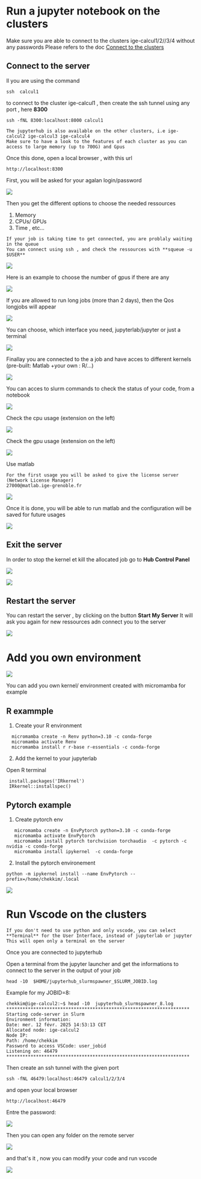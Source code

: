 # Run a jupyter notebook on the clusters

Make sure you are able to connect to the clusters ige-calcul1/2//3/4 without any passwords
Please refers to the doc [Connect to the clusters](../Ige/ige-calcul1.md)


## Connect to the server

Il you are using the command 

```
ssh  calcul1
```

to connect to the cluster ige-calcul1 , then create the ssh tunnel using any port , here **8300**

```
ssh -fNL 8300:localhost:8000 calcul1
```

```{Note}
The jupyterhub is also available on the other clusters, i.e ige-calcul2 ige-calcul3 ige-calcul4
Make sure to have a look to the features of each cluster as you can access to large memory (up to 700G) and Gpus
```

Once this done, open a local browser , with this url

```
http://localhost:8300
```

First, you will be asked for your agalan login/password

![](./images/jupyterhub1.PNG)

Then you get the different options to choose the needed ressources
1. Memory
2. CPUs/ GPUs
3. Time , etc...

```{caution}
If your job is taking time to get connected, you are problaly waiting in the queue
You can connect using ssh , and check the ressources with **squeue -u $USER**
```

![](./images/jupyterhub2.PNG)

Here is an example to choose the number of gpus if there are any

![](./images/jupyterhub2bisgpu.PNG)

If you are allowed to run long jobs (more than 2 days), then the Qos longjobs will appear

![](./images/jupyterhub2bislong.PNG)

You can choose, which interface you need, jupyterlab/jupyter or just a terminal

![](./images/jupyterhub2bisterm.PNG)

Finallay you are connected to the a job and have acces to different kernels (pre-built: Matlab +your own : R/...)

![](./images/jupyterhub3.PNG)


You can acces to slurm commands to check the status of your code, from a notebook

![](./images/slurm_magics.PNG)

Check the cpu usage (extension on the left)

![](./images/cpu_usage.PNG)

Check the gpu usage (extension on the left)

![](./images/gpu_usage.PNG)

Use matlab

```{Note}
For the first usage you will be asked to give the license server (Network License Manager)
27000@matlab.ige-grenoble.fr
```

![](./images/matlab_license.PNG)

Once it is done, you will be able to run matlab and the configuration will be saved for future usages

![](./images/matlab.PNG)

## Exit the server

In order to stop the kernel et kill the allocated job go to **Hub Control Panel**

![](./images/exit_jupyterlab1.PNG)

![](./images/exit_jupyterlab2.PNG)


## Restart the server

You can restart the server , by clicking on the button **Start My Server**
It will ask you again for new ressources adn connect you to the server

![](./images/restart_jupyterhub.PNG)

# Add you own environment

![](./images/kernel_env_install.PNG)

You can add you own kernel/ environment created with micromamba for example

## R exammple

1. Create your R environment
```
  micromamba create -n Renv python=3.10 -c conda-forge
  micromamba activate Renv
  micromamba install r r-base r-essentials -c conda-forge
```
2. Add the kernel to your jupyterlab

Open R terminal

```
 install.packages('IRkernel')
 IRkernel::installspec()
```
## Pytorch example

1. Create pytorch env
```
   micromamba create -n EnvPytorch python=3.10 -c conda-forge
   micromamba activate EnvPytorch
   micromamba install pytorch torchvision torchaudio  -c pytorch -c nvidia -c conda-forge
   micromamba install ipykernel  -c conda-forge
```
2. Install the pytorch environement

```
python -m ipykernel install --name EnvPytorch --prefix=/home/chekkim/.local
```
![](./images/check_torch.PNG)


# Run Vscode on the clusters

```{Note}
If you don't need to use python and only vscode, you can select **Terminal** for the User Interface, instead of jupyterlab or jupyter
This will open only a terminal on the server
```
Once you are connected to jupyterhub 

Open a terminal from the jupyter launcher  and get the informations to connect to the server in the output of your job

```
head -10  $HOME/jupyterhub_slurmspawner_$SLURM_JOBID.log
```

Example for my JOBID=8:

```
chekkim@ige-calcul2:~$ head -10  jupyterhub_slurmspawner_8.log
********************************************************************
Starting code-server in Slurm
Environment information:
Date: mer. 12 févr. 2025 14:53:13 CET
Allocated node: ige-calcul2
Node IP:
Path: /home/chekkim
Password to access VSCode: user_jobid
Listening on: 46479
********************************************************************
```

Then create an ssh tunnel with the given port

```
ssh -fNL 46479:localhost:46479 calcul1/2/3/4
```

and open your local  browser 

```
http://localhost:46479
```

Entre the password:

![](./images/codeserver1.PNG)

Then you can open any folder on the remote server

![](./images/codeserver2.PNG)

and that's it , now you can modify your code and run vscode 

![](./images/codeserver3.PNG)
